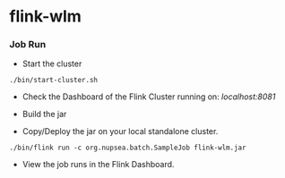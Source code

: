 # flink-wlm

    
### Job Run 

- Start the cluster

`./bin/start-cluster.sh`

- Check the Dashboard of the Flink Cluster running on:  _localhost:8081_

- Build the jar

- Copy/Deploy the jar on your local standalone cluster.


`./bin/flink run -c org.nupsea.batch.SampleJob flink-wlm.jar`

- View the job runs in the Flink Dashboard.